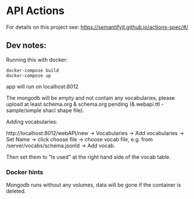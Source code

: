# API Actions

For details on this project see: https://semantifyit.github.io/actions-spec/#/

## Dev notes:

Running this with docker:

```
docker-compose build
docker-compose up
```

app will run on localhost:8012

The mongodb will be empty and not contain any vocabularies, please upload at least schema.org & schema.org pending (& webapi.ttl - sample/simple shacl shape file).

Adding vocabularies:

http://localhost:8012/webAPI/new -> Vocabularies -> Add vocabularies -> Set Name -> click choose file -> choose vocab file, e.g. from /server/vocabs/schema.jsonld -> Add vocab.

Then set them to "Is used" at the right hand side of the vocab table.

### Docker hints

Mongodb runs without any volumes, data will be gone if the container is deleted.

